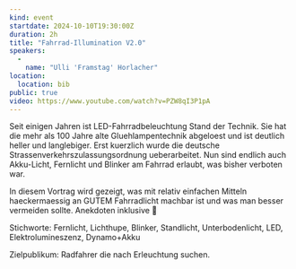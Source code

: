 ```yaml
---
kind: event
startdate: 2024-10-10T19:30:00Z
duration: 2h
title: "Fahrrad-Illumination V2.0"
speakers:
  -
    name: "Ulli 'Framstag' Horlacher"
location:
  location: bib
public: true
video: https://www.youtube.com/watch?v=PZW8qI3P1pA
---
```

Seit einigen Jahren ist LED-Fahrradbeleuchtung Stand der Technik.
Sie hat die mehr als 100 Jahre alte Gluehlampentechnik abgeloest und ist
deutlich heller und langlebiger.
Erst kuerzlich wurde die deutsche Strassenverkehrszulassungsordnung
ueberarbeitet. Nun sind endlich auch Akku-Licht, Fernlicht und Blinker
am Fahrrad erlaubt, was bisher verboten war.

In diesem Vortrag wird gezeigt, was mit relativ einfachen Mitteln
haeckermaessig an GUTEM Fahrradlicht machbar ist und was man besser
vermeiden sollte. Anekdoten inklusive 🙂

Stichworte: Fernlicht, Lichthupe, Blinker, Standlicht, Unterbodenlicht,
LED, Elektrolumineszenz, Dynamo+Akku

Zielpublikum: Radfahrer die nach Erleuchtung suchen.

